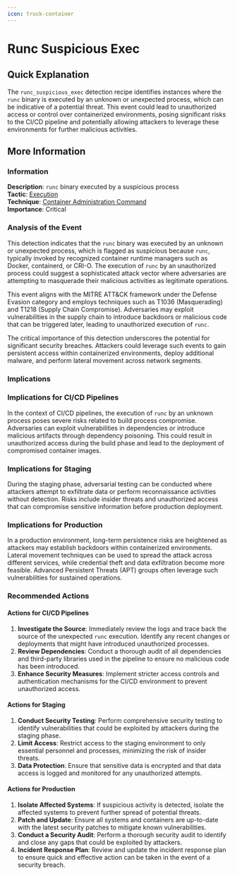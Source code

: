 ```yaml
---
icon: truck-container
---
```


# Runc Suspicious Exec

## Quick Explanation

The `runc_suspicious_exec` detection recipe identifies instances where the `runc` binary is executed by an unknown or unexpected process, which can be indicative of a potential threat. This event could lead to unauthorized access or control over containerized environments, posing significant risks to the CI/CD pipeline and potentially allowing attackers to leverage these environments for further malicious activities.

## More Information

### Information

**Description**: `runc` binary executed by a suspicious process  
**Tactic**: [Execution](https://jibril.garnet.ai/mitre/mitre/ta0002)  
**Technique**: [Container Administration Command](https://jibril.garnet.ai/mitre/mitre/ta0002/t1609)  
**Importance**: Critical

### Analysis of the Event

This detection indicates that the `runc` binary was executed by an unknown or unexpected process, which is flagged as suspicious because `runc`, typically invoked by recognized container runtime managers such as Docker, containerd, or CRI-O. The execution of `runc` by an unauthorized process could suggest a sophisticated attack vector where adversaries are attempting to masquerade their malicious activities as legitimate operations.

This event aligns with the MITRE ATT\&CK framework under the Defense Evasion category and employs techniques such as T1036 (Masquerading) and T1218 (Supply Chain Compromise). Adversaries may exploit vulnerabilities in the supply chain to introduce backdoors or malicious code that can be triggered later, leading to unauthorized execution of `runc`.

The critical importance of this detection underscores the potential for significant security breaches. Attackers could leverage such events to gain persistent access within containerized environments, deploy additional malware, and perform lateral movement across network segments.

### Implications

### Implications for CI/CD Pipelines

In the context of CI/CD pipelines, the execution of `runc` by an unknown process poses severe risks related to build process compromise. Adversaries can exploit vulnerabilities in dependencies or introduce malicious artifacts through dependency poisoning. This could result in unauthorized access during the build phase and lead to the deployment of compromised container images.

### Implications for Staging

During the staging phase, adversarial testing can be conducted where attackers attempt to exfiltrate data or perform reconnaissance activities without detection. Risks include insider threats and unauthorized access that can compromise sensitive information before production deployment.

### Implications for Production

In a production environment, long-term persistence risks are heightened as attackers may establish backdoors within containerized environments. Lateral movement techniques can be used to spread the attack across different services, while credential theft and data exfiltration become more feasible. Advanced Persistent Threats (APT) groups often leverage such vulnerabilities for sustained operations.

### Recommended Actions

#### Actions for CI/CD Pipelines

1. **Investigate the Source**: Immediately review the logs and trace back the source of the unexpected `runc` execution. Identify any recent changes or deployments that might have introduced unauthorized processes.
2. **Review Dependencies**: Conduct a thorough audit of all dependencies and third-party libraries used in the pipeline to ensure no malicious code has been introduced.
3. **Enhance Security Measures**: Implement stricter access controls and authentication mechanisms for the CI/CD environment to prevent unauthorized access.

#### Actions for Staging

1. **Conduct Security Testing**: Perform comprehensive security testing to identify vulnerabilities that could be exploited by attackers during the staging phase.
2. **Limit Access**: Restrict access to the staging environment to only essential personnel and processes, minimizing the risk of insider threats.
3. **Data Protection**: Ensure that sensitive data is encrypted and that data access is logged and monitored for any unauthorized attempts.

#### Actions for Production

1. **Isolate Affected Systems**: If suspicious activity is detected, isolate the affected systems to prevent further spread of potential threats.
2. **Patch and Update**: Ensure all systems and containers are up-to-date with the latest security patches to mitigate known vulnerabilities.
3. **Conduct a Security Audit**: Perform a thorough security audit to identify and close any gaps that could be exploited by attackers.
4. **Incident Response Plan**: Review and update the incident response plan to ensure quick and effective action can be taken in the event of a security breach.
